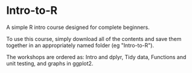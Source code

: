 # Intro-to-R
A simple R intro course designed for complete beginners.

To use this course, simply download all of the contents and save them together in an appropriately named folder (eg "Intro-to-R").

The workshops are ordered as: Intro and dplyr, Tidy data, Functions and unit testing, and graphs in ggplot2.
